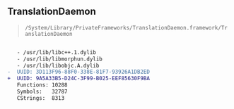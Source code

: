 ## TranslationDaemon

> `/System/Library/PrivateFrameworks/TranslationDaemon.framework/TranslationDaemon`

```diff

   - /usr/lib/libc++.1.dylib
   - /usr/lib/libmorphun.dylib
   - /usr/lib/libobjc.A.dylib
-  UUID: 3D113F96-88F0-338E-81F7-93926A1DB2ED
+  UUID: 9A5A33B5-D24C-3F99-B025-EEF85630F9BA
   Functions: 10288
   Symbols:   32787
   CStrings:  8313

```
